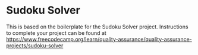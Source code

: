 # Sudoku Solver

This is based on the boilerplate for the Sudoku Solver project. Instructions to complete your project can be found
at https://www.freecodecamp.org/learn/quality-assurance/quality-assurance-projects/sudoku-solver
